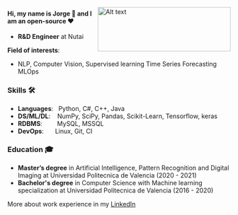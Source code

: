 <img
  align="right"
  src="https://media.giphy.com/media/sCIIl5TVOzdfmRfMI0/giphy.gif"
  alt="Alt text"
  title="Optional title"
  style="display: inline-block; margin: 0 auto; height:100px; width: 300px">
  
  

#### Hi, my name is Jorge 👋 and I am an open-source ❤️
- **R&D Engineer** at Nutai

**Field of interests**: 
  - NLP, Computer Vision, Supervised learning 
  Time Series Forecasting MLOps

  
### Skills 🛠️

- **Languages**: &nbsp;       Python, C#, C++, Java
- **DS/ML/DL**: &nbsp;&nbsp;  NumPy, SciPy, Pandas, Scikit-Learn, Tensorflow, keras
- **RDBMS**:   &nbsp;&nbsp;   MySQL, MSSQL
- **DevOps**:  &ensp;&nbsp;   Linux, Git, CI




### Education 🎓
- **Master’s degree** in Artificial Intelligence, Pattern Recognition and Digital Imaging at Universidad Politecnica de Valencia (2020 - 2021)
- **Bachelor's degree** in Computer Science with Machine learning specialization at Universidad Politecnica de Valencia (2016 - 2020)


More about work experience in my [LinkedIn](https://www.linkedin.com/in/jorgeav/)

<!---
- 👋 Hi, I’m @JorgeAVill
- 👀 I’m interested in ...
- 🌱 I’m currently learning ...
- 💞️ I’m looking to collaborate on ...
- 📫 How to reach me ...
--->


<!---
JorgeAVill/JorgeAVill is a ✨ special ✨ repository because its `README.md` (this file) appears on your GitHub profile.
You can click the Preview link to take a look at your changes.
--->
